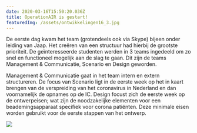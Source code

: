 ```yaml
---
date: 2020-03-16T15:50:20.036Z
title: OperationAIR is gestart!
featuredImg: /assets/ontwikkelingen16_3.jpg
---
```

De eerste dag kwam het team (grotendeels ook via Skype) bijeen onder leiding van Jaap. Het creëren van een structuur had hierbij de grootste prioriteit. De geïnteresseerde studenten werden in 3 teams ingedeeld om zo snel en functioneel mogelijk aan de slag te gaan. Dit zijn de teams Management & Communicatie, Scenario en Design geworden.

Management & Communicatie gaat in het team intern en extern structureren. De focus van Scenario ligt in de eerste week op het in kaart brengen van de verspreiding van het coronavirus in Nederland en dan voornamelijk de opnames op de IC. Design focust zich de eerste week op de ontwerpeisen; wat zijn de noodzakelijke elementen voor een beademingsapparaat specifiek voor corona patiënten. Deze minimale eisen worden gebruikt voor de eerste stappen van het ontwerp.

![](/assets/ontwikkelingen16_3.jpg)
